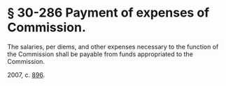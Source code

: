 # § 30-286 Payment of expenses of Commission.

<p>The salaries, per diems, and other expenses necessary to the function of the Commission shall be payable from funds appropriated to the Commission.</p><p>2007, c. <a href='http://lis.virginia.gov/cgi-bin/legp604.exe?071+ful+CHAP0896'>896</a>.</p>